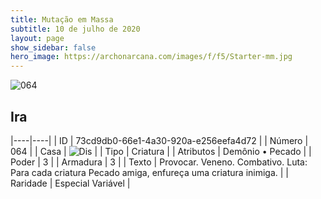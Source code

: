 ```yaml
---
title: Mutação em Massa
subtitle: 10 de julho de 2020
layout: page
show_sidebar: false
hero_image: https://archonarcana.com/images/f/f5/Starter-mm.jpg
---
```


![064](https://cdn.keyforgegame.com/media/card_front/pt/479_064_W352WH9F9C38_pt.png)

## Ira

|----|----|
| ID | 73cd9db0-66e1-4a30-920a-e256eefa4d72 |
| Número | 064 |
| Casa | ![Dis](https://archonarcana.com/images/thumb/e/e8/Dis.png/22px-Dis.png "Dis") |
| Tipo | Criatura |
| Atributos | Demônio • Pecado |
| Poder | 3 |
| Armadura | 3 |
| Texto | Provocar. Veneno. Combativo.   Luta: Para cada criatura Pecado amiga, enfureça uma criatura inimiga. |
| Raridade | Especial Variável |
